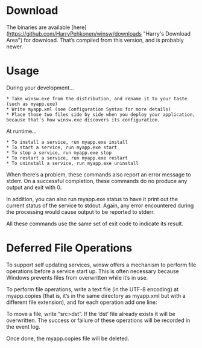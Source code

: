 Download
========

The binaries are available [here] (https://github.com/HarryPehkonen/winsw/downloads "Harry's Download Area") for download. That’s compiled from this version, and is probably newer.


Usage
=====

During your development…

    * Take winsw.exe from the distribution, and rename it to your taste (such as myapp.exe)
    * Write myapp.xml (see Configuration Syntax for more details)
    * Place those two files side by side when you deploy your application, because that’s how winsw.exe discovers its configuration.

At runtime…

    * To install a service, run myapp.exe install
    * To start a service, run myapp.exe start
    * To stop a service, run myapp.exe stop
    * To restart a service, run myapp.exe restart
    * To uninstall a service, run myapp.exe uninstall

When there’s a problem, these commands also report an error message to stderr. On a successful completion, these commands do no produce any output and exit with 0.

In addition, you can also run myapp.exe status to have it print out the current status of the service to stdout. Again, any error encountered during the processing would cause output to be reported to stderr.

All these commands use the same set of exit code to indicate its result.


Deferred File Operations
========================

To support self updating services, winsw offers a mechanism to perform file operations before a service start up. This is often necessary because Windows prevents files from overwritten while it’s in use.

To perform file operations, write a text file (in the UTF-8 encoding) at myapp.copies (that is, it’s in the same directory as myapp.xml but with a different file extension), and for each operation add one line:

To move a file, write “src>dst”. If the ‘dst’ file already exists it will be overwritten.
The success or failure of these operations will be recorded in the event log.

Once done, the myapp.copies file will be deleted.
